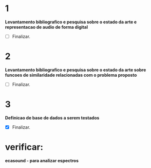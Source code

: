 # 1
**Levantamento bibliografico e pesquisa sobre o estado da arte e representacao de audio de forma digital**

- [ ] Finalizar.

# 2
**Levantamento bibliografico e pesquisa sobre o estado da arte sobre funcoes de similaridade relacionadas com o problema proposto**

- [ ] Finalizar.

# 3
**Definicao de base de dados a serem testados**

- [x] Finalizar.

# verificar:
**ecasound - para analizar espectros**
